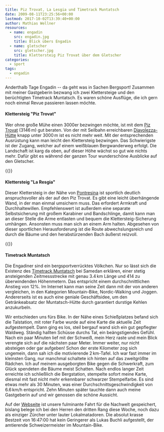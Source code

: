 ```yaml
---
title: Piz Trovat, La Lesgia und Timetrack Muntatsch
date: 2009-08-11T23:25:56+00:00
lastmod: 2017-10-02T13:39:40+00:00
author: Mathias Wellner
resources:
  - name: engadin
    src: engadin.jpg
    title: Blick übers Engadin
  - name: gletscher
    src: gletscher.jpg
    title: Klettersteig Piz Trovat über dem Gletscher
categories:
  - sport
tags:
  - engadin
---
```

Anderthalb Tage Engadin -- da geht was in Sachen Bergsport! Zusammen mit meiner Gastgeberin bezwang ich zwei Klettersteige und den berüchtigten Timetrack Muntatsch. Es waren schöne Ausflüge, die ich gern noch einmal Revue passieren lassen möchte.
<!--more-->

#### Klettersteig "Piz Trovat"

Wer ohne große Mühe einen 3000er bezwingen möchte, ist mit dem [Piz Trovat](http://www.hikr.org/tour/post8147.html) (3146&thinsp;m) gut beraten. Von der mit Seilbahn erreichbaren [Diavolezza-Hütte](http://www.diavolezza.ch/) knapp unter 3000&thinsp;m ist es nicht mehr weit. Mit der entsprechenden Ausrüstung kann man leicht den Klettersteig bezwingen. Das Schwierigste ist der Zugang, welcher auf einem weißblauen Bergwanderweg erfolgt. Die Landschaft ist karg da oben, auf dieser Höhe wächst so gut wie nichts mehr. Dafür gibt es während der ganzen Tour wunderschöne Ausblicke auf den Gletscher.

{{<responsive-image name="gletscher">}}

#### Klettersteig "La Resgia"

Dieser Klettersteig in der Nähe von [Pontresina](http://www.pontresina.ch/) ist sportlich deutlich anspruchsvoller als der auf den Piz Trovat. Es gibt eine leicht überhängende Wand, in der man einmal umsichern muss. Das erfordert Armkraft und Durchhaltewillen. Empfehlenswert ist außerdem eine separate Selbstsicherung mit großem Karabiner und Bandschlinge, damit kann man an dieser Stelle die Arme entlasten und bequem die Klettersteig-Sicherung umhängen. Ansonsten muss man sich an einem Arm halten. Abgesehen von dieser sportlichen Herausforderung ist die Route abwechslungsreich und durch die Bäume und den herabstürzenden Bach äußerst reizvoll.

{{<responsive-image name="engadin">}}

#### Timetrack Muntatsch

Die Engadiner sind ein bergsportverrücktes Völkchen. Nur so lässt sich die Existenz des [Timetrack Muntatsch](http://www.timetrack.ch/) bei Samedan erklären, einer stetig ansteigenden Zeitmessstrecke mit genau 3.4&thinsp;km Länge und 414 zu überwindenden Höhenmetern. Das entspricht einem durchschnittlichen Anstieg von 12%. Im Internet kann man seine Zeit dann mit der von anderen vergleichen, in den Kategorien Mountain-Bike, Nordic-Walking und Joggen. Andererseits ist es auch eine geniale Geschäftsidee, um den Getränkeabsatz der Muntatsch-Hütte durch garantiert durstige Kehlen anzukurbeln.

Wir entschieden uns fürs Bike. In der Nähe eines Schießplatzes befand sich die Talstation, mit roter Farbe wurde auf eine Karte die aktuelle Zeit aufgestempelt. Dann ging es los, steil bergauf wand sich ein gut gepflegter Waldweg. Ständig hallten Schüsse durchs Tal, ein beängstigendes Gefühl. Nach ein paar Minuten lief mit der Schweiß, mein Herz raste und mein Blick verengte sich auf die nächsten paar Meter. Immer weiter, nur nicht absteigen oder gar aufgeben! Schon der erste Kilometer zog sich ungemein, dann sah ich die motivierende 2&thinsp;km-Tafel. Ich war fast immer im kleinsten Gang, nur manchmal schaltete ich hinten auf das zweitgrößte Rädchen. Ich auf meinem ausgeborgten Bike gegen die Schwerkraft, zum Glück spendeten die Bäume meist Schatten. Nach endlos langer Zeit erreichte ich schließlich die Bergstation, stempelte sofort meine Karte, diesmal mit fast nicht mehr erkennbarer schwarzer Stempelfarbe. Es sind etwas mehr als 30 Minuten, was einer Durchschnittsgeschwindigkeit von 6.6&thinsp;km/h entspricht. Zehn Minuten später tauchte dann auch meine Gastgeberin auf und wir genossen die schöne Aussicht.

Auf der [Webseite](http://www.timetrack.ch/) ist unsere fulminante Fahrt für die Nachwelt gespeichert, bislang belege ich bei den Herren den dritten Rang diese Woche, noch dazu als einziger Zürcher unter lauter Lokalmatadoren. Die absolut krasse Bestzeit von 16:47:00 hat kein Geringerer als Lukas Buchli aufgestellt, der amtierende Schweizermeister im Mountain-Bike.